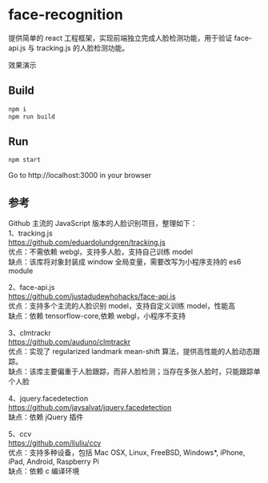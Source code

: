 # face-recognition

提供简单的 react 工程框架，实现前端独立完成人脸检测功能，用于验证 face-api.js 与 tracking.js 的人脸检测功能。

效果演示

## Build

```bash
npm i
npm run build
```

## Run

```bash
npm start
```

Go to http://localhost:3000 in your browser

## 参考

Github 主流的 JavaScript 版本的人脸识别项目，整理如下：  
1、tracking.js  
https://github.com/eduardolundgren/tracking.js  
优点：不需依赖 webgl，支持多人脸，支持自己训练 model  
缺点：该库将对象封装成 window 全局变量，需要改写为小程序支持的 es6 module

2、face-api.js  
https://github.com/justadudewhohacks/face-api.js  
优点：支持多个主流的人脸识别 model，支持自定义训练 model，性能高  
缺点：依赖 tensorflow-core,依赖 webgl，小程序不支持

3、clmtrackr  
https://github.com/auduno/clmtrackr  
优点：实现了 regularized landmark mean-shift 算法，提供高性能的人脸动态跟踪。  
缺点：该库主要偏重于人脸跟踪，而非人脸检测；当存在多张人脸时，只能跟踪单个人脸

4、jquery.facedetection  
https://github.com/jaysalvat/jquery.facedetection  
缺点：依赖 jQuery 插件

5、ccv  
https://github.com/liuliu/ccv  
优点：支持多种设备，包括 Mac OSX, Linux, FreeBSD, Windows\*, iPhone, iPad, Android, Raspberry Pi  
缺点：依赖 c 编译环境
